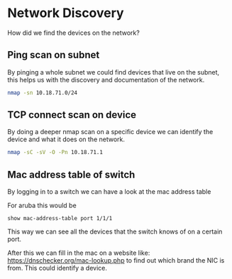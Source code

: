 # Network Discovery

How did we find the devices on the network?

## Ping scan on subnet

By pinging a whole subnet we could find devices that live on the subnet, this helps us with the discovery and documentation of the network.

```bash
nmap -sn 10.18.71.0/24
```

## TCP connect scan on device

By doing a deeper nmap scan on a specific device we can identify the device and what it does on the network.

```bash
nmap -sC -sV -O -Pn 10.18.71.1
```

## Mac address table of switch

By logging in to a switch we can have a look at the mac address table

For aruba this would be

```aruba
show mac-address-table port 1/1/1
```

This way we can see all the devices that the switch knows of on a certain port.

After this we can fill in the mac on a website like: <https://dnschecker.org/mac-lookup.php> to find out which brand the NIC is from. This could identify a device.